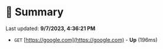 # 📖 Summary
Last updated: **9/7/2023, 4:36:21 PM**

- `GET` [https://google.com](https://google.com) - **Up** (196ms)

